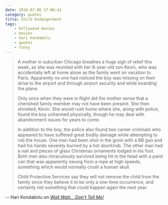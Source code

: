 ```yaml
---
date: 2018-07-06 17:06:41
category: quotes
title: Child Endangerment
tags:
    - hollywood movies
    - movies
    - hari kondabolu
    - quotes
    - funny
---
```


> A mother in suburban Chicago breathes a huge sigh of relief this week, as she was reunited with her 8-year-old son Kevin, who was accidentally left at home alone as the family went on vacation to Paris. Apparently no one had noticed the boy was missing on their drive to the airport and through airport security and while boarding the plane.
>
> Only once when they were in flight did the mother sense that a cherished family member may not have been present. She then shrieked, Kevin. She would rush home where she, along with police, found the boy unharmed physically, though he may deal with abandonment issues for years to come. 
>
> In addition to the boy, the police also found two career criminals who appeared to have suffered great bodily damage while attempting to rob the house. One man had been shot in the groin with a BB gun and had his hands severely burned by a hot doorknob. The other man had a nail and pieces of glass Christmas ornaments lodged in his foot. Both men also miraculously survived being hit in the head with a paint can that was apparently swung from a rope at high speeds, something which would normally crush a human skull.
>
> Child Protective Services say they will not remove the child from the family since they believe it to be only a one-time occurrence, and certainly not something that could happen again the next year.

-- Hari Kondabolu on [_Wait Wait... Don't Tell Me!_](https://www.npr.org/templates/transcript/transcript.php?storyId=614538919)
